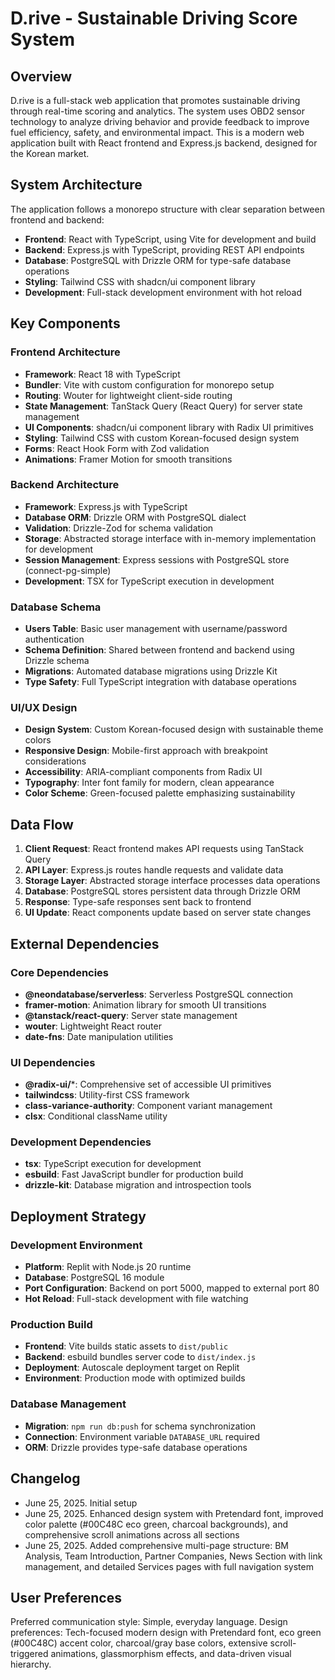 # D.rive - Sustainable Driving Score System

## Overview

D.rive is a full-stack web application that promotes sustainable driving through real-time scoring and analytics. The system uses OBD2 sensor technology to analyze driving behavior and provide feedback to improve fuel efficiency, safety, and environmental impact. This is a modern web application built with React frontend and Express.js backend, designed for the Korean market.

## System Architecture

The application follows a monorepo structure with clear separation between frontend and backend:

- **Frontend**: React with TypeScript, using Vite for development and build
- **Backend**: Express.js with TypeScript, providing REST API endpoints
- **Database**: PostgreSQL with Drizzle ORM for type-safe database operations
- **Styling**: Tailwind CSS with shadcn/ui component library
- **Development**: Full-stack development environment with hot reload

## Key Components

### Frontend Architecture
- **Framework**: React 18 with TypeScript
- **Bundler**: Vite with custom configuration for monorepo setup
- **Routing**: Wouter for lightweight client-side routing
- **State Management**: TanStack Query (React Query) for server state management
- **UI Components**: shadcn/ui component library with Radix UI primitives
- **Styling**: Tailwind CSS with custom Korean-focused design system
- **Forms**: React Hook Form with Zod validation
- **Animations**: Framer Motion for smooth transitions

### Backend Architecture
- **Framework**: Express.js with TypeScript
- **Database ORM**: Drizzle ORM with PostgreSQL dialect
- **Validation**: Drizzle-Zod for schema validation
- **Storage**: Abstracted storage interface with in-memory implementation for development
- **Session Management**: Express sessions with PostgreSQL store (connect-pg-simple)
- **Development**: TSX for TypeScript execution in development

### Database Schema
- **Users Table**: Basic user management with username/password authentication
- **Schema Definition**: Shared between frontend and backend using Drizzle schema
- **Migrations**: Automated database migrations using Drizzle Kit
- **Type Safety**: Full TypeScript integration with database operations

### UI/UX Design
- **Design System**: Custom Korean-focused design with sustainable theme colors
- **Responsive Design**: Mobile-first approach with breakpoint considerations
- **Accessibility**: ARIA-compliant components from Radix UI
- **Typography**: Inter font family for modern, clean appearance
- **Color Scheme**: Green-focused palette emphasizing sustainability

## Data Flow

1. **Client Request**: React frontend makes API requests using TanStack Query
2. **API Layer**: Express.js routes handle requests and validate data
3. **Storage Layer**: Abstracted storage interface processes data operations
4. **Database**: PostgreSQL stores persistent data through Drizzle ORM
5. **Response**: Type-safe responses sent back to frontend
6. **UI Update**: React components update based on server state changes

## External Dependencies

### Core Dependencies
- **@neondatabase/serverless**: Serverless PostgreSQL connection
- **framer-motion**: Animation library for smooth UI transitions
- **@tanstack/react-query**: Server state management
- **wouter**: Lightweight React router
- **date-fns**: Date manipulation utilities

### UI Dependencies
- **@radix-ui/***: Comprehensive set of accessible UI primitives
- **tailwindcss**: Utility-first CSS framework
- **class-variance-authority**: Component variant management
- **clsx**: Conditional className utility

### Development Dependencies
- **tsx**: TypeScript execution for development
- **esbuild**: Fast JavaScript bundler for production build
- **drizzle-kit**: Database migration and introspection tools

## Deployment Strategy

### Development Environment
- **Platform**: Replit with Node.js 20 runtime
- **Database**: PostgreSQL 16 module
- **Port Configuration**: Backend on port 5000, mapped to external port 80
- **Hot Reload**: Full-stack development with file watching

### Production Build
- **Frontend**: Vite builds static assets to `dist/public`
- **Backend**: esbuild bundles server code to `dist/index.js`
- **Deployment**: Autoscale deployment target on Replit
- **Environment**: Production mode with optimized builds

### Database Management
- **Migration**: `npm run db:push` for schema synchronization
- **Connection**: Environment variable `DATABASE_URL` required
- **ORM**: Drizzle provides type-safe database operations

## Changelog
- June 25, 2025. Initial setup
- June 25, 2025. Enhanced design system with Pretendard font, improved color palette (#00C48C eco green, charcoal backgrounds), and comprehensive scroll animations across all sections
- June 25, 2025. Added comprehensive multi-page structure: BM Analysis, Team Introduction, Partner Companies, News Section with link management, and detailed Services pages with full navigation system

## User Preferences

Preferred communication style: Simple, everyday language.
Design preferences: Tech-focused modern design with Pretendard font, eco green (#00C48C) accent color, charcoal/gray base colors, extensive scroll-triggered animations, glassmorphism effects, and data-driven visual hierarchy.